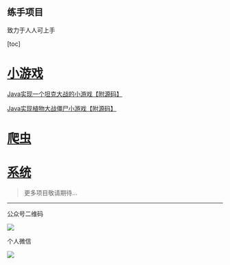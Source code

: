 ## 练手项目

致力于人人可上手

[toc]

# [小游戏](game/)


[Java实现一个坦克大战的小游戏【附源码】](game/tank-game.md)

[Java实现植物大战僵尸小游戏【附源码】](game/plants-vs-zombies-game.md)

# [爬虫](spider/)

# [系统](system/)



> 更多项目敬请期待...



---

公众号二维码

![](/accounts/wechat.jpg)

个人微信

![](/accounts/QRcode.jpg)


